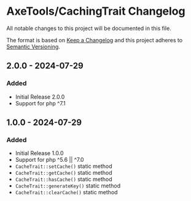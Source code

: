 # AxeTools/CachingTrait Changelog

All notable changes to this project will be documented in this file.

The format is based on [Keep a Changelog]
and this project adheres to [Semantic Versioning].

## 2.0.0 - 2024-07-29

### Added

- Initial Release 2.0.0
- Support for php ^7.1

## 1.0.0 - 2024-07-29

### Added

- Initial Release 1.0.0
- Support for php ^5.6 || ^7.0
- `CacheTrait::setCache()` static method
- `CacheTrait::getCache()` static method
- `CacheTrait::hasCache()` static method
- `CacheTrait::generateKey()` static method
- `CacheTrait::clearCache()` static method

[Keep a Changelog]:http://keepachangelog.com/en/1.1.0/
[Semantic Versioning]:http://semver.org/spec/v2.0.0.html